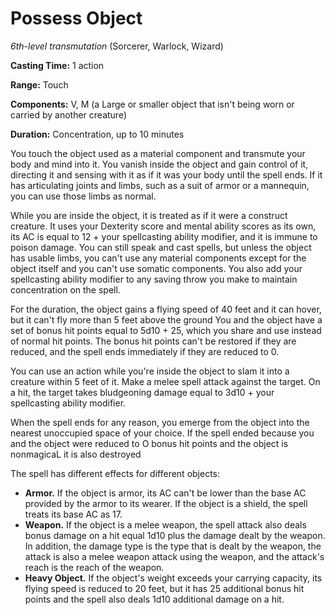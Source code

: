 # Possess Object
*6th-level transmutation* (Sorcerer, Warlock, Wizard)

**Casting Time:** 1 action

**Range:** Touch

**Components:** V, M (a Large or smaller object that isn't being worn or carried by another creature)

**Duration:** Concentration, up to 10 minutes

You touch the object used as a material component and transmute your body and mind into it. You vanish inside the object and gain control of it, directing it and sensing with it as if it was your body until the spell ends. If it has articulating joints and limbs, such as a suit of armor or a mannequin, you can use those limbs as normal.

While you are inside the object, it is treated as if it were a construct creature. It uses your Dexterity score and mental ability scores as its own, its AC is equal to 12 + your spellcasting ability modifier, and it is immune to poison damage. You can still speak and cast spells, but unless the object has usable limbs, you can't use any material components except for the object itself and you can't use somatic components. You also add your spellcasting ability modifier to any saving throw you make to maintain concentration on the spell.

For the duration, the object gains a flying speed of 40 feet and it can hover, but it can't fly more than 5 feet above the ground You and the object have a set of bonus hit points equal to 5d10 + 25, which you share and use instead of normal hit points. The bonus hit points can't be restored if they are reduced, and the spell ends immediately if they are reduced to 0.

You can use an action while you're inside the object to slam it into a creature within 5 feet of it. Make a melee spell attack against the target. On a hit, the target takes bludgeoning damage equal to 3d10 + your spellcasting
ability modifier.

When the spell ends for any reason, you emerge from the object into the nearest unoccupied space of your choice. If the spell ended because you and the object were reduced to O bonus hit points and the object is nonmagicaL it is also destroyed

The spell has different effects for different objects:

* **Armor.** If the object is armor, its AC can't be lower than the base AC provided by the armor to its wearer. If the object is a shield, the spell treats its base AC as 17.
* **Weapon.** If the object is a melee weapon, the spell attack also deals bonus damage on a hit equal 1d10 plus the damage dealt by the weapon. In addition, the damage type is the type that is dealt by the weapon, the attack is also a melee weapon attack using the weapon, and the attack's reach is the reach of the weapon.
* **Heavy Object.** If the object's weight exceeds your carrying capacity, its flying speed is reduced to 20 feet, but it has 25 additional bonus hit points and the spell also deals 1d10 additional damage on a hit.
